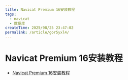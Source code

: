 ```yaml
---
title: Navicat Premium 16安装教程
tags:
  - navicat
  - 数据库
createTime: 2025/08/25 23:47:02
permalink: /article/gor5yxl4/
---
```


# Navicat Premium 16安装教程
- [Navicat Premium 16安装教程](https://mp.weixin.qq.com/s/guO-JwSb-rUfEVnyi4riUg)
